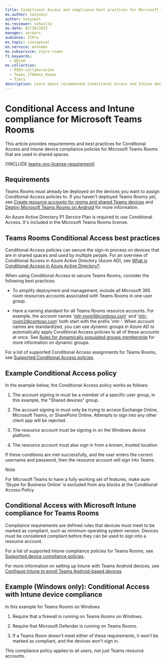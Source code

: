 ```yaml
---
title: Conditional Access and compliance best practices for Microsoft Teams Rooms
ms.author: tonysmit
author: tonysmit
ms.reviewer: sohailta
ms.date: 02/28/2022
manager: serdars
audience: ITPro
ms.topic: conceptual
ms.service: msteams
ms.subservice: itpro-rooms
f1.keywords: 
  - NOCSH
ms.collection: 
  - M365-collaboration
  - Teams_ITAdmin_Rooms
  - Tier1
description: Learn about recommended Conditional Access and Intune device compliance policies and best practices for Microsoft Teams Rooms.
---
```


# Conditional Access and Intune compliance for Microsoft Teams Rooms

This article provides requirements and best practices for Conditional Access and Intune device compliance policies for Microsoft Teams Rooms that are used in shared spaces.

[!INCLUDE [teams-pro-license-requirement](../includes/teams-pro-license-requirement.md)]

## Requirements

Teams Rooms must already be deployed on the devices you want to assign
Conditional Access policies to. If you haven't deployed Teams Rooms yet,
see [Create resource accounts for rooms and shared Teams devices](create-resource-account.md)
and [Deploy Microsoft Teams Rooms on Android](../devices/collab-bar-deploy.md)
for more information.

An Azure Active Directory P1 Service Plan is required to use Conditional
Access. It's included in the Microsoft Teams Rooms license.

## Teams Rooms Conditional Access best practices

Conditional Access policies can secure the sign-in process on devices that are in shared spaces and used by multiple people. For an overview of Conditional Access in Azure Active Directory (Azure AD), see [What is Conditional Access in Azure Active Directory?](/azure/active-directory/conditional-access/overview).

When using Conditional Access to secure Teams Rooms, consider the
following best practices:

-   To simplify deployment and management, include all Microsoft 365
    room resources accounts associated with Teams Rooms in one user
    group.

-   Have a naming standard for all Teams Rooms resource accounts. For
    example, the account names 'mtr-room1@contoso.com' and
    'mtr-room2@contoso.com' both start with the prefix 'mtr-'.
    When account names are standardized, you can use dynamic groups in Azure AD
    to automatically apply Conditional Access policies to all of these
    accounts at once. See [Rules for dynamically populated groups membership](/azure/active-directory/enterprise-users/groups-dynamic-membership) for more information on dynamic groups.

For a list of supported Conditional Access assignments for Teams Rooms, see [Supported Conditional Access policies](supported-ca-and-compliance-policies.md#supported-conditional-access-policies).

## Example Conditional Access policy

In the example below, the Conditional Access policy works as follows:

1.  The account signing in must be a member of a specific user group, in
    this example, the "Shared devices" group.

2.  The account signing in must only be trying to access Exchange
    Online, Microsoft Teams, or SharePoint Online. Attempts to sign into
    any other client app will be rejected.

3.  The resource account must be signing in on the Windows device
    platform.

4.  The resource account must also sign in from a known, trusted
    location.

If these conditions are met successfully, and the user enters the
correct username and password, then the resource account will sign into
Teams.

> [!NOTE]
> For Microsoft Teams to have a fully working set of features, make sure 'Skype for Business Online' is excluded from any blocks at the Conditional Access Policy

## Conditional Access with Microsoft Intune compliance for Teams Rooms

Compliance requirements are defined rules that devices must meet to be
marked as compliant, such as minimum operating system version. Devices
must be considered compliant before they can be used to sign into a
resource account.

For a list of supported Intune compliance policies for Teams Rooms, see [Supported device compliance policies](supported-ca-and-compliance-policies.md#supported-device-compliance-policies).

For more information on setting up Intune with Teams Android devices, see [Configure Intune to enroll Teams Android-based devices](../devices/phones-displays-deploy.md#configure-intune-to-enroll-teams-android-based-devices).

## Example (Windows only): Conditional Access with Intune device compliance

In this example for Teams Rooms on Windows

1. Require that a firewall is running on Teams Rooms on Windows.

2. Require that Microsoft Defender is running on Teams Rooms.

3. If a Teams Room doesn't meet either of these requirements, it won't be marked as compliant, and the devices won't sign in.

This compliance policy applies to all users, not just Teams resource accounts.
